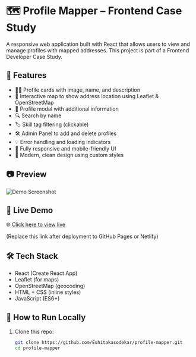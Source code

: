 # 🗺️ Profile Mapper – Frontend Case Study

A responsive web application built with React that allows users to view and manage profiles with mapped addresses. This project is part of a Frontend Developer Case Study.

## 🌟 Features

- 🧑‍💻 Profile cards with image, name, and description
- 📍 Interactive map to show address location using Leaflet & OpenStreetMap
- 📝 Profile modal with additional information
- 🔍 Search by name
- 🏷️ Skill tag filtering (clickable)
- 🛠️ Admin Panel to add and delete profiles
- 💡 Error handling and loading indicators
- 📱 Fully responsive and mobile-friendly UI
- 🎨 Modern, clean design using custom styles

## 📷 Preview

![Demo Screenshot](./screenshot.png) <!-- Optional: replace with your actual screenshot -->

## 🚀 Live Demo

🌐 [Click here to view live](https://Eshitakasodekar.github.io/profile-mapper)

(Replace this link after deployment to GitHub Pages or Netlify)

## 🛠️ Tech Stack

- React (Create React App)
- Leaflet (for maps)
- OpenStreetMap (geocoding)
- HTML + CSS (inline styles)
- JavaScript (ES6+)

## 🔧 How to Run Locally

1. Clone this repo:
   ```bash
   git clone https://github.com/Eshitakasodekar/profile-mapper.git
   cd profile-mapper
